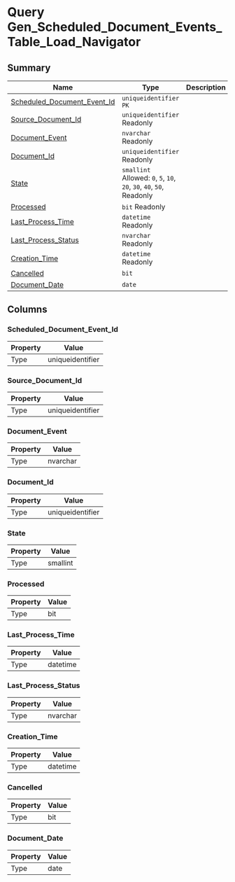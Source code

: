 # Query Gen_Scheduled_Document_Events_Table_Load_Navigator


## Summary

| Name | Type | Description |
| - | - | --- |
|[Scheduled_Document_Event_Id](#scheduled_document_event_id)|`uniqueidentifier` `PK`||
|[Source_Document_Id](#source_document_id)|`uniqueidentifier` Readonly||
|[Document_Event](#document_event)|`nvarchar` Readonly||
|[Document_Id](#document_id)|`uniqueidentifier` Readonly||
|[State](#state)|`smallint` Allowed: `0`, `5`, `10`, `20`, `30`, `40`, `50`, Readonly||
|[Processed](#processed)|`bit` Readonly||
|[Last_Process_Time](#last_process_time)|`datetime` Readonly||
|[Last_Process_Status](#last_process_status)|`nvarchar` Readonly||
|[Creation_Time](#creation_time)|`datetime` Readonly||
|[Cancelled](#cancelled)|`bit` ||
|[Document_Date](#document_date)|`date` ||

## Columns

### Scheduled_Document_Event_Id

| Property | Value |
| - | - |
|Type|uniqueidentifier|

### Source_Document_Id

| Property | Value |
| - | - |
|Type|uniqueidentifier|

### Document_Event

| Property | Value |
| - | - |
|Type|nvarchar|

### Document_Id

| Property | Value |
| - | - |
|Type|uniqueidentifier|

### State

| Property | Value |
| - | - |
|Type|smallint|

### Processed

| Property | Value |
| - | - |
|Type|bit|

### Last_Process_Time

| Property | Value |
| - | - |
|Type|datetime|

### Last_Process_Status

| Property | Value |
| - | - |
|Type|nvarchar|

### Creation_Time

| Property | Value |
| - | - |
|Type|datetime|

### Cancelled

| Property | Value |
| - | - |
|Type|bit|

### Document_Date

| Property | Value |
| - | - |
|Type|date|


